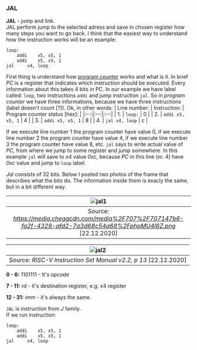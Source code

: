 ### JAL
**JAL** - jump and link. <br/>
JAL perform jump to the selected adress and save in chosen register how many steps you want to go back. I think that the easiest way to understand how the instruction works will be an example:
``` assembly
loop:
    addi 	x5, x5, 1
    addi 	x5, x5, 1
jal 	x4, loop
```
First thing is understand how [program counter](https://github.com/mozerpol/learningRISC-V#pc) works and what is it. In brief *PC* is a register that indicates which instruction should be executed. Every information about this takes 4 bits in PC. In our example we have label called: `loop`, two instructions `addi` and jump instruction `jal`. So in *program counter* we have three informations, because we have three instructions (label doesn't count [?]). Ok, in other words:
| Line number: | Instruction: | Program counter status [hex]: |
|:--:|:--:|:--:|
| 1. | `loop:` | 0 |
| 2. | `addi x5, x5, 1` | 4 |
| 3. | `addi x5, x5, 1` | 8 |
| 4. | `jal x4, loop` | c |

If we execute line number 1 the program counter have value 0, if we execute line number 2 the program counter have value 4, if we execute line number 3 the program counter have value 8, etc. `jal` says to write actual value of *PC*, from where we jump to some register and jump somewhere. In this example `jal` will save to *x4* value *0xc*, because *PC* in this line (nr. 4) have *0xc* value and jump to `loop` label. 

*Jal* consists of 32 bits. Below I posted two photos of the frame that describes what the bits do. The information inside them is exacly the same, but in a bit different way. 

| ![jal1](https://user-images.githubusercontent.com/43972902/102912188-6457ab80-447d-11eb-8990-46b4e8883c90.png) |
|:--:|
| Source: *https://media.cheggcdn.com/media%2F707%2F707147b6-fa2f-4328-afd2-7a3d68c54a68%2FphpMU4I6Z.png*  [22.12.2020] |

| ![jal2](https://user-images.githubusercontent.com/43972902/102912384-9c5eee80-447d-11eb-8f40-729f85fba598.png) |
|:--:|
| Source: *RISC-V Instruction Set Manual v2.2, p 13*  [22.12.2020] |

**0 - 6:** 1101111 - It's *opcode*

**7 - 11:** *rd* - it's destination register, e.g. x4 register

**12 - 31:** *imm* - it's always the same.

`JAL` is instruction from *J* family. <br/>
If we run instruction: 
``` assembly
loop:
    addi 	x5, x5, 1
    addi 	x5, x5, 1
jal 	x4, loop
```
